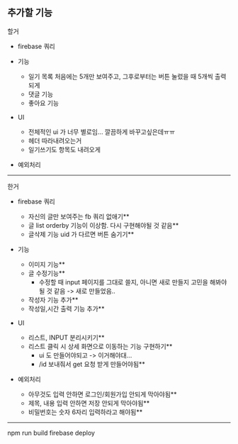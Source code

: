 ## 추가할 기능

할거

- firebase 쿼리

- 기능
    - 일기 목록 처음에는 5개만 보여주고, 그후로부터는 버튼 눌렀을 때 5개씩 출력되게
    - 댓글 기능
    - 좋아요 기능

- UI
    - 전체적인 ui 가 너무 별로임... 깔끔하게 바꾸고싶은데ㅠㅠ
    - 헤더 따라내려오는거
    - 일기쓰기도 항목도 내려오게

- 예외처리
    

---

한거

- firebase 쿼리
    - 자신의 글만 보여주는 fb 쿼리 없애기**
    - 글 list orderby 기능이 이상함. 다시 구현해야될 것 같음**
    - 글삭제 기능 uid 가 다르면 버튼 숨기기**

- 기능
    - 이미지 기능**
    - 글 수정기능**
        - 수정할 때 input 페이지를 그대로 쓸지, 아니면 새로 만들지 고민을 해봐야 될 것 같음
            -> 새로 만들었음..
    - 작성자 기능 추가**
    - 작성일,시간 출력 기능 추가**

- UI
    - 리스트, INPUT 분리시키기**
    - 리스트 클릭 시 상세 화면으로 이동하는 기능 구현하기**
        - ui 도 만들어야되고 -> 이거해야대...
        - /id 보내줘서 get 요청 받게 만들어야됨**

- 예외처리
    - 아무것도 입력 안하면 로그인/회원가입 안되게 막아야됨**
    - 제목, 내용 입력 안하면 저장 안되게 막아야됨**
    - 비밀번호는 숫자 6자리 입력하라고 해야됨**
    

---


npm run build
firebase deploy